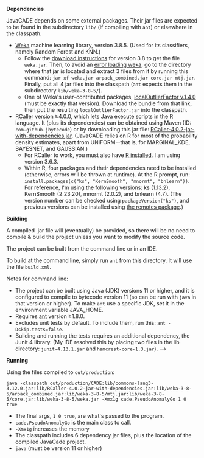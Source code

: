 **Dependencies**

JavaCADE depends on some external packages. Their jar files are expected to be found in the subdirectory `lib/` (if compiling with `ant`) or elsewhere in the classpath.
* [Weka](https://waikato.github.io/weka-wiki/) machine learning library, version 3.8.5. (Used for its classifiers, namely Random Forest and KNN.) 
    * Follow the [download instructions](https://waikato.github.io/weka-wiki/downloading_weka/) for version 3.8 to get the file `weka.jar`. Then, to avoid an [error loading weka](https://stackoverflow.com/questions/42178995/weka-linear-regression-classnotfoundexception), go to the directory where that jar is located and extract 3 files from it by running this command: `jar xf weka.jar arpack_combined.jar core.jar mtj.jar`. Finally, put all 4 jar files into the classpath (`ant` expects them in the subdirectory `lib/weka-3-8-5/`).
    * One of Weka's user-contributed packages, [localOutlierFactor v.1.4.0](https://weka.sourceforge.io/packageMetaData/localOutlierFactor/1.0.4.html) (must be exactly that version). Download the bundle from that link, then put the resulting `localOutlierFactor.jar` into the classpath.   
* [RCaller](https://github.com/jbytecode/rcaller) version ≥4.0.0, which lets Java execute scripts in the R language. It (plus its dependencies) can be obtained using Maven (ID: `com.github.jbytecode`) or by downloading this jar file: [RCaller-4.0.2-jar-with-dependencies.jar](https://github.com/jbytecode/rcaller/releases/download/RCaller-4.0.2/RCaller-4.0.2-jar-with-dependencies.jar). (JavaCADE relies on R for most of the probability density estimates, apart from UNIFORM--that is, for MARGINAL_KDE, BAYESNET, and GAUSSIAN.)
    * For RCaller to work, you must also have [R installed](https://www.r-project.org/). I am using version 3.6.3.  
    * Within R, four packages and their dependencies need to be installed (otherwise, errors will be thrown at runtime). At the R prompt, run: `install.packages(c("ks", "KernSmooth", "mnormt", "bnlearn"))`. For reference, I'm using the following versions: ks (1.13.2), KernSmooth (2.23.20), mnormt (2.0.2), and bnlearn (4.7). (The version number can be checked using `packageVersion("ks")`, and previous versions can be installed using [the remotes package](https://stackoverflow.com/a/29840882/).)
      


**Building**

A compiled .jar file will (eventually) be provided, so there will be no need to compile & build the project unless you want to modify the source code. 

The project can be built from the command line or in an IDE.

To build at the command line, simply run `ant` from this directory. It will use the file `build.xml`.

Notes for command line:

* The project can be built using Java (JDK) versions 11 or higher, and it is configured to compile to bytecode version 11 (so can be run with `java` in that version or higher). To make `ant` use a specific JDK, set it in the environment variable JAVA_HOME.
* Requires [ant](http://ant.apache.org/) version ≥1.8.0.  
* Excludes unit tests by default. To include them, run this:
`ant -Dskip.tests=false`.
* Building and running the tests requires an additional dependency, the Junit 4 library. (My IDE resolved this by placing two files in the lib directory: `junit-4.13.1.jar` and `hamcrest-core-1.3.jar`).
-->

**Running**

Using the files compiled to `out/production`:

`java -classpath out/production/CADE:lib/commons-lang3-3.12.0.jar:lib/RCaller-4.0.2-jar-with-dependencies.jar:lib/weka-3-8-5/arpack_combined.jar:lib/weka-3-8-5/mtj.jar:lib/weka-3-8-5/core.jar:lib/weka-3-8-5/weka.jar -Xmx1g cade.PseudoAnomalyGo 1 0 true`
* The final args, `1 0 true`, are what's passed to the program.
* `cade.PseudoAnomalyGo` is the main class to call.
* `-Xmx1g` increases the memory
* The classpath includes 6 dependency jar files, plus the location of the compiled JavaCade project.
* `java` (must be version 11 or higher)